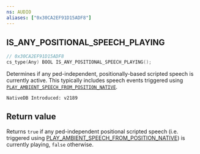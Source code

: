 ```yaml
---
ns: AUDIO
aliases: ["0x30CA2EF91D15ADF8"]
---
```

## IS_ANY_POSITIONAL_SPEECH_PLAYING

```c
// 0x30CA2EF91D15ADF8
cs_type(Any) BOOL IS_ANY_POSITIONAL_SPEECH_PLAYING();
```

Determines if any ped-independent, positionally-based scripted speech is currently active. This typically includes speech events triggered using [`PLAY_AMBIENT_SPEECH_FROM_POSITION_NATIVE`](#_0xED640017ED337E45).

```
NativeDB Introduced: v2189
```

## Return value
Returns `true` if any ped-independent positional scripted speech (i.e. triggered using [PLAY_AMBIENT_SPEECH_FROM_POSITION_NATIVE](#_0xED640017ED337E45)) is currently playing, `false` otherwise.
